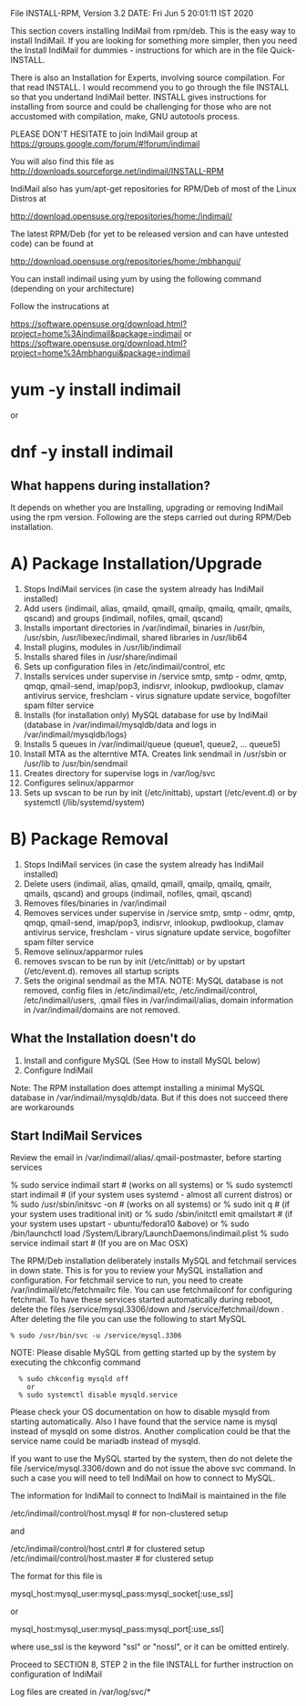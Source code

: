 File INSTALL-RPM, Version 3.2
DATE: Fri Jun  5 20:01:11 IST 2020

This section covers installing IndiMail from rpm/deb. This is the easy way to install IndiMail.
If you are looking for something more simpler, then you need the Install IndiMail for
dummies - instructions for which are in the file Quick-INSTALL.

There is also an Installation for Experts, involving source compilation. For that read INSTALL.
I would recommend you to go through the file INSTALL so that you undertand IndiMail
better. INSTALL gives instructions for installing from source and could be
challenging for those who are not accustomed with compilation, make, GNU autotools process.

PLEASE DON'T HESITATE to join IndiMail group at https://groups.google.com/forum/#!forum/indimail

You will also find this file as 
http://downloads.sourceforge.net/indimail/INSTALL-RPM

IndiMail also has yum/apt-get repositories for RPM/Deb of most of the Linux Distros at

http://download.opensuse.org/repositories/home:/indimail/

The latest RPM/Deb (for yet to be released version and can have untested code) can be found at

http://download.opensuse.org/repositories/home:/mbhangui/

You can install indimail using yum by using the following command (depending on
your architecture)

Follow the instrucations at

https://software.opensuse.org/download.html?project=home%3Aindimail&package=indimail
or
https://software.opensuse.org/download.html?project=home%3Ambhangui&package=indimail

# yum -y install indimail
   or
# dnf -y install indimail

What happens during installation?
---------------------------------

It depends on whether you are Installing, upgrading or removing IndiMail using the rpm
version. Following are the steps carried out during RPM/Deb installation.

A) Package Installation/Upgrade
===============================
   1. Stops IndiMail services (in case the system already has IndiMail installed)
   2. Add users (indimail, alias, qmaild, qmaill, qmailp, qmailq, qmailr, qmails, qscand)
      and groups (indimail, nofiles, qmail, qscand)
   3. Installs important directories in /var/indimail, binaries in /usr/bin,
      /usr/sbin, /usr/libexec/indimail, shared libraries in /usr/lib64
   4. Install plugins, modules in /usr/lib/indimail
   5. Installs shared files in /usr/share/indimail
   6. Sets up configuration files in /etc/indimail/control, etc
   7. Installs services under supervise in /service
       smtp, smtp - odmr, qmtp, qmqp, qmail-send, imap/pop3, indisrvr, inlookup, pwdlookup,
       clamav antivirus service, freshclam - virus signature update service,
       bogofilter spam filter service
   8. Installs (for installation only) MySQL database for use by IndiMail
      (database in /var/indimail/mysqldb/data and logs in /var/indimail/mysqldb/logs)
   9. Installs 5 queues in /var/indimail/queue (queue1, queue2, ... queue5)
  10. Install MTA as the alterntive MTA. Creates link sendmail in /usr/sbin or
      /usr/lib to /usr/bin/sendmail
  11. Creates directory for supervise logs in /var/log/svc
  12. Configures selinux/apparmor
  13. Sets up svscan to be run by init (/etc/inittab), upstart (/etc/event.d) or
      by systemctl (/lib/systemd/system)

B) Package Removal
==================
   1. Stops IndiMail services (in case the system already has IndiMail installed)
   2. Delete users (indimail, alias, qmaild, qmaill, qmailp, qmailq, qmailr, qmails, qscand)
      and groups (indimail, nofiles, qmail, qscand)
   3. Removes files/binaries in /var/indimail
   4. Removes services under supervise in /service
       smtp, smtp - odmr, qmtp, qmqp, qmail-send, imap/pop3, indisrvr, inlookup, pwdlookup,
       clamav antivirus service, freshclam - virus signature update service,
       bogofilter spam filter service
   5. Remove selinux/apparmor rules
   6. removes svscan to be run by init (/etc/inittab) or by upstart (/etc/event.d). removes
      all startup scripts
   7. Sets the original sendmail as the MTA.
   NOTE: MySQL database is not removed, config files in /etc/indimail/etc,
         /etc/indimail/control, /etc/indimail/users, .qmail files in /var/indimail/alias,
         domain information in /var/indimail/domains are not removed.

What the Installation doesn't do
--------------------------------

1. Install and configure MySQL (See How to install MySQL below)
2. Configure IndiMail

Note: The RPM installation does attempt installing a minimal MySQL database in
/var/indimail/mysqldb/data. But if this does not succeed there are workarounds


Start IndiMail Services
-----------------------
   Review the email in /var/indimail/alias/.qmail-postmaster, before starting services

   % sudo service indimail start         # (works on all systems)
       or
   % sudo systemctl start indimail       # (if your system uses systemd
                                           - almost all current distros)
       or
   % sudo /usr/sbin/initsvc -on # (works on all systems)
       or
   % sudo init q                         # (if your system uses traditional init)
       or
   % sudo /sbin/initctl emit qmailstart  # (if your system uses upstart
                                           - ubuntu/fedora10 &above)
       or
   % sudo /bin/launchctl load /System/Library/LaunchDaemons/indimail.plist
   % sudo service indimail start        # (If you are on Mac OSX)

The RPM/Deb installation deliberately installs MySQL and fetchmail services in down state.
This is for you to review your MySQL installation and configuration. For fetchmail service
to run, you need to create /var/indimail/etc/fetchmailrc file. You can use fetchmailconf
for configuring fetchmail. To have these services started automatically during reboot,
delete the files /service/mysql.3306/down and /service/fetchmail/down . After deleting
the file you can use the following to start MySQL

    % sudo /usr/bin/svc -u /service/mysql.3306

NOTE: Please disable MySQL from getting started up by the system by executing the
      chkconfig command

      % sudo chkconfig mysqld off
        or
      % sudo systemctl disable mysqld.service

Please check your OS documentation on how to disable mysqld from starting
automatically. Also I have found that the service name is mysql instead
of mysqld on some distros. Another complication could be that the service
name could be mariadb instead of mysqld.

If you want to use the MySQL started by the system, then do not delete the file
/service/mysql.3306/down and do not issue the above svc command. In such a case
you will need to tell IndiMail on how to connect to MySQL.

The information for IndiMail to connect to IndiMail is maintained in the file

/etc/indimail/control/host.mysql    # for non-clustered setup

and

/etc/indimail/control/host.cntrl    # for clustered setup
/etc/indimail/control/host.master   # for clustered setup

The format for this file is

mysql_host:mysql_user:mysql_pass:mysql_socket[:use_ssl]

or

mysql_host:mysql_user:mysql_pass:mysql_port[:use_ssl]

where use_ssl is the keyword "ssl" or "nossl", or it can be omitted entirely.

Proceed to SECTION 8, STEP 2 in the file INSTALL for further instruction on 
configuration of IndiMail

Log files are created in /var/log/svc/*
